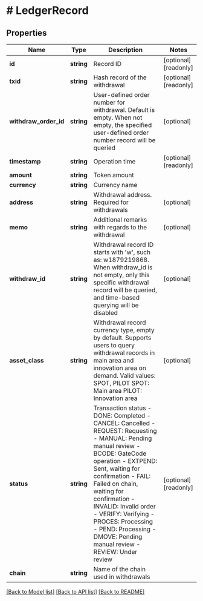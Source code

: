 # # LedgerRecord

## Properties

Name | Type | Description | Notes
------------ | ------------- | ------------- | -------------
**id** | **string** | Record ID | [optional] [readonly] 
**txid** | **string** | Hash record of the withdrawal | [optional] [readonly] 
**withdraw_order_id** | **string** | User-defined order number for withdrawal. Default is empty. When not empty, the specified user-defined order number record will be queried | [optional] 
**timestamp** | **string** | Operation time | [optional] [readonly] 
**amount** | **string** | Token amount | 
**currency** | **string** | Currency name | 
**address** | **string** | Withdrawal address. Required for withdrawals | [optional] 
**memo** | **string** | Additional remarks with regards to the withdrawal | [optional] 
**withdraw_id** | **string** | Withdrawal record ID starts with &#39;w&#39;, such as: w1879219868. When withdraw_id is not empty, only this specific withdrawal record will be queried, and time-based querying will be disabled | [optional] 
**asset_class** | **string** | Withdrawal record currency type, empty by default. Supports users to query withdrawal records in main area and innovation area on demand. Valid values: SPOT, PILOT  SPOT: Main area PILOT: Innovation area | [optional] 
**status** | **string** | Transaction status  - DONE: Completed - CANCEL: Cancelled - REQUEST: Requesting - MANUAL: Pending manual review - BCODE: GateCode operation - EXTPEND: Sent, waiting for confirmation - FAIL: Failed on chain, waiting for confirmation - INVALID: Invalid order - VERIFY: Verifying - PROCES: Processing - PEND: Processing - DMOVE: Pending manual review - REVIEW: Under review | [optional] [readonly] 
**chain** | **string** | Name of the chain used in withdrawals | 

[[Back to Model list]](../../README.md#documentation-for-models) [[Back to API list]](../../README.md#documentation-for-api-endpoints) [[Back to README]](../../README.md)
